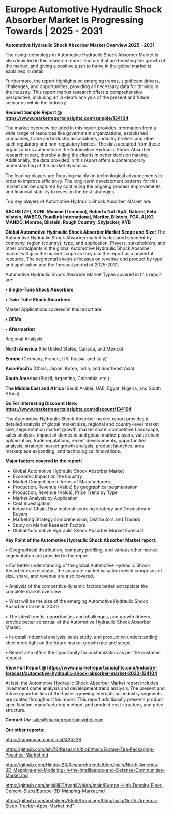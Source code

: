 # Europe Automotive Hydraulic Shock Absorber Market Is Progressing Towards | 2025 - 2031

<Strong> Automotive Hydraulic Shock Absorber Market Overview 2025 - 2031</strong>

The rising technology in Automotive Hydraulic Shock Absorber Market is also depicted in this research report. Factors that are boosting the growth of the market, and giving a positive push to thrive in the global market is explained in detail.

Furthermore, the report highlights on emerging trends, significant drivers, challenges, and opportunities, providing all necessary data for thriving in the industry. This report market research offers a comprehensive perspective, including an in-depth analysis of the present and future scenarios within the industry.

<strong>Request Sample Report @ <a href=https://www.marketreportsinsights.com/sample/134104>https://www.marketreportsinsights.com/sample/134104</a></strong>

The market overview included in this report provides information from a wide range of resources like government organizations, established companies, trade and industry associations, industry brokers and other such regulatory and non-regulatory bodies. The data acquired from these organizations authenticate the Automotive Hydraulic Shock Absorber research report, thereby aiding the clients in better decision making. Additionally, the data provided in this report offers a contemporary understanding of the market dynamics.

The leading players are focusing mainly on technological advancements in order to improve efficiency. The long-term development patterns for this market can be captured by continuing the ongoing process improvements and financial stability to invest in the best strategies.

Top Key players of Automotive Hydraulic Shock Absorber Market are:

<strong>SACHS (ZF), KONI, Monroe (Tenneco), Roberto Nuti SpA, Gabriel, Febi bilstein, WABCO, Roadlink International, Meritor, Bilstein, FOX, ALKO, MANDO, Monroe, Bilstein, Rough Country, Skyjacker, KYB</strong>

<strong><b>Global Automotive Hydraulic Shock Absorber Market Scope and Size:</b></strong>
The Automotive Hydraulic Shock Absorber market is declared segment by company, region (country), type, and application. Players, stakeholders, and other participants in the global Automotive Hydraulic Shock Absorber market will gain the market scope as they use the report as a powerful resource. The segmental analysis focuses on revenue and product by type and application and the forecast period of 2025-2031.

Automotive Hydraulic Shock Absorber Market Types covered in this report are:

<strong>• Single-Tube Shock Absorbers

• Twin-Tube Shock Absorbers</strong>

Market Applications covered in this report are:

<strong>• OEMs

• Aftermarket</strong> 

Regional Analysis

<strong>North America</strong> (the United States, Canada, and Mexico)

<strong>Europe</strong> (Germany, France, UK, Russia, and Italy)

<strong>Asia-Pacific</strong> (China, Japan, Korea, India, and Southeast Asia)

<strong>South America</strong> (Brazil, Argentina, Colombia, etc.)

<strong>The Middle East and Africa</strong> (Saudi Arabia, UAE, Egypt, Nigeria, and South Africa)

<strong>Go For Interesting Discount Here: <a href=https://www.marketreportsinsights.com/discount/134104>https://www.marketreportsinsights.com/discount/134104</a></strong>

The Automotive Hydraulic Shock Absorber market report provides a detailed analysis of global market size, regional and country-level market size, segmentation market growth, market share, competitive Landscape, sales analysis, impact of domestic and global market players, value chain optimization, trade regulations, recent developments, opportunities analysis, strategic market growth analysis, product launches, area marketplace expanding, and technological innovations.

<strong><b>Major factors covered in the report:</b></strong>
<ul>
  <li>Global Automotive Hydraulic Shock Absorber Market </li>
  <li>Economic Impact on the Industry</li>
  <li>Market Competition in terms of Manufacturers</li>
  <li>Production, Revenue (Value) by geographical segmentation</li>
  <li>Production, Revenue (Value), Price Trend by Type</li>
  <li>Market Analysis by Application</li>
  <li>Cost Investigation</li>
  <li>Industrial Chain, Raw material sourcing strategy and Downstream Buyers</li>
  <li>Marketing Strategy comprehension, Distributors and Traders</li>
  <li>Study on Market Research Factors</li>
  <li>Global Automotive Hydraulic Shock Absorber Market Forecast</li>
</ul>

<strong><b>Key Point of the Automotive Hydraulic Shock Absorber Market report:</b></strong>

• Geographical distribution, company profiling, and various other market segmentation are provided in the report.

• For better understanding of the global Automotive Hydraulic Shock Absorber market status, the accurate market valuation which comprises of size, share, and revenue are also covered.

• Analysis of the competitive dynamic factors better extrapolate the complete market overview

• What will be the size of the emerging Automotive Hydraulic Shock Absorber market in 2031?

• The latest trends, opportunities and challenges, and growth drivers provide better construal of the Automotive Hydraulic Shock Absorber Market.

• In-detail industrial analysis, sales study, and production understanding shed more light on the future market growth rate and scope.

• Report also offers the opportunity for customization as per the customer request.

<strong><b>View Full Report @ <a href=https://www.marketreportsinsights.com/industry-forecast/automotive-hydraulic-shock-absorber-market-2022-134104>https://www.marketreportsinsights.com/industry-forecast/automotive-hydraulic-shock-absorber-market-2022-134104</a></b></strong>


At last, the Automotive Hydraulic Shock Absorber Market report includes investment come analysis and development trend analysis. The present and future opportunities of the fastest growing international industry segments are coated throughout this report. This report additionally presents product specification, manufacturing method, and product cost structure, and price structure.

<strong>Contact Us:</strong>
sales@marketreportsinsights.com

<strong>Our other reports:</strong>

<a href=https://tanomuno.com/illust/435228>https://tanomuno.com/illust/435228</a>

<a href=https://github.com/Ishi78/Research/blob/main/Europe-Tea-Packaging-Pouches-Market.md>https://github.com/Ishi78/Research/blob/main/Europe-Tea-Packaging-Pouches-Market.md</a>

<a href=https://github.com/Hindavi23/Researchtrends/blob/main/North-America-3D-Mapping-and-Modeling-in-the-Intelligence-and-Defense-Communities-Market.md>https://github.com/Hindavi23/Researchtrends/blob/main/North-America-3D-Mapping-and-Modeling-in-the-Intelligence-and-Defense-Communities-Market.md</a>

<a href=https://github.com/anjaliiii21/tyagii2/blob/main/Europe-High-Density-Fiber-Cement-Slabs/Europe-3D-Mapping-Market.md>https://github.com/anjaliiii21/tyagii2/blob/main/Europe-High-Density-Fiber-Cement-Slabs/Europe-3D-Mapping-Market.md</a>

<a href=https://github.com/arshdeep76555/trendingg/blob/main/North-America-Sleep-Tracker-Apps-Market.md>https://github.com/arshdeep76555/trendingg/blob/main/North-America-Sleep-Tracker-Apps-Market.md</a>"
